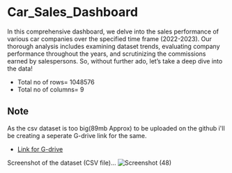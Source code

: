 # Car_Sales_Dashboard
In this comprehensive dashboard, we delve into the sales performance of various car companies over the specified time frame (2022-2023). Our thorough analysis includes examining dataset trends, evaluating company performance throughout the years, and scrutinizing the commissions earned by salespersons. So, without further ado, let’s take a deep dive into the data!

* Total no of rows= 1048576
* Total no of columns= 9

## Note 
As the csv dataset is too big(89mb Approx) to be uploaded on the github i'll be creating a seperate G-drive link for the same.

* [Link for G-drive](https://drive.google.com/file/d/1vwbiqhl-9zTroyEhOu1Nqj9Vtvw9s2CI/view?usp=sharing)

Screenshot of the dataset (CSV file)...
![Screenshot (48)](https://github.com/SaindhruvSoni/Sales_Performance_Analysis_Dashboard/assets/91562392/608d7878-3c8d-46c5-ba64-e7003a26579a)
